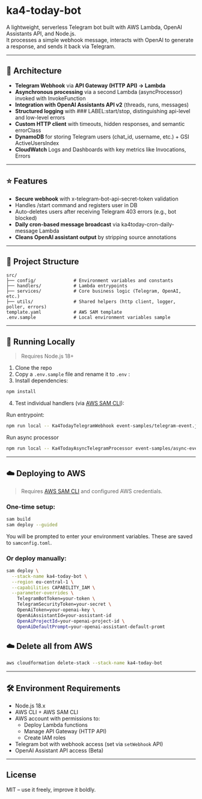# ka4-today-bot

A lightweight, serverless Telegram bot built with AWS Lambda, OpenAI Assistants API, and Node.js.  
It processes a simple webhook message, interacts with OpenAI to generate a response, and sends it back via Telegram.

---

## 📐 Architecture
- **Telegram Webhook** via **API Gateway (HTTP API) → Lambda**
- **Asynchronous processing** via a second Lambda (asyncProcessor) invoked with InvokeFunction
- **Integration with OpenAI Assistants API v2** (threads, runs, messages)
- **Structured logging** with ### LABEL:start/stop, distinguishing api-level and low-level errors
- **Custom HTTP client** with timeouts, hidden responses, and semantic errorClass
- **DynamoDB** for storing Telegram users (chat_id, username, etc.) + GSI ActiveUsersIndex
- **CloudWatch** Logs and Dashboards with key metrics like Invocations, Errors

---

## ⭐ Features
- **Secure webhook** with x-telegram-bot-api-secret-token validation
- Handles /start command and registers user in DB
- Auto-deletes users after receiving Telegram 403 errors (e.g., bot blocked)
- **Daily cron-based message broadcast** via ka4today-cron-daily-message Lambda
- **Cleans OpenAI assistant output** by stripping source annotations

---

## 🧩 Project Structure

```
src/
├── config/              # Environment variables and constants
├── handlers/            # Lambda entrypoints
├── services/            # Core business logic (Telegram, OpenAI, etc.)
├── utils/               # Shared helpers (http client, logger, poller, errors)
template.yaml            # AWS SAM template
.env.sample              # Local environment variables sample
```

---

## 🚀 Running Locally

> Requires Node.js 18+

1. Clone the repo
2. Copy a `.env.sample` file and rename it to `.env` :
3. Install dependencies:

```bash
npm install
```

4. Test individual handlers (via [AWS SAM CLI](https://docs.aws.amazon.com/serverless-application-model/latest/developerguide/serverless-sam-cli.html)):

Run entrypoint:
```bash
npm run local -- Ka4TodayTelegramWebhook event-samples/telegram-event.json
```

Run async processor
```bash
npm run local -- Ka4TodayAsyncTelegramProcessor event-samples/async-event.json
```

---

## ☁️ Deploying to AWS

> Requires [AWS SAM CLI](https://docs.aws.amazon.com/serverless-application-model/latest/developerguide/serverless-sam-cli-install.html) and configured AWS credentials.

### One-time setup:

```bash
sam build
sam deploy --guided
```

You will be prompted to enter your environment variables. These are saved to `samconfig.toml`.

### Or deploy manually:

```bash
sam deploy \
  --stack-name ka4-today-bot \
  --region eu-central-1 \
  --capabilities CAPABILITY_IAM \
  --parameter-overrides \
    TelegramBotToken=your-token \
    TelegramSecurityToken=your-secret \
    OpenAiToken=your-openai-key \
    OpenAiAssistantId=your-assistant-id
    OpenAiProjectId=your-openai-project-id \
    OpenAiDefaultPrompt=your-openai-assistant-default-promt
```

## ☁️ Delete all from AWS

```bash
aws cloudformation delete-stack --stack-name ka4-today-bot
```

---

## 🛠️ Environment Requirements

- Node.js 18.x
- AWS CLI + AWS SAM CLI
- AWS account with permissions to:
  - Deploy Lambda functions
  - Manage API Gateway (HTTP API)
  - Create IAM roles
- Telegram bot with webhook access (set via `setWebhook` API)
- OpenAI Assistant API access (Beta)

---

## License

MIT – use it freely, improve it boldly.
